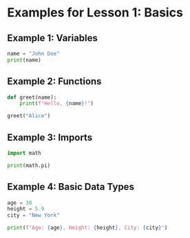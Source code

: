# Examples for Lesson 1: Basics

## Example 1: Variables
```python
name = "John Doe"
print(name)
```

## Example 2: Functions
```python
def greet(name):
    print(f"Hello, {name}!")

greet("Alice")
```

## Example 3: Imports
```python
import math

print(math.pi)
```

## Example 4: Basic Data Types
```python
age = 30
height = 5.9
city = "New York"

print(f"Age: {age}, Height: {height}, City: {city}")
